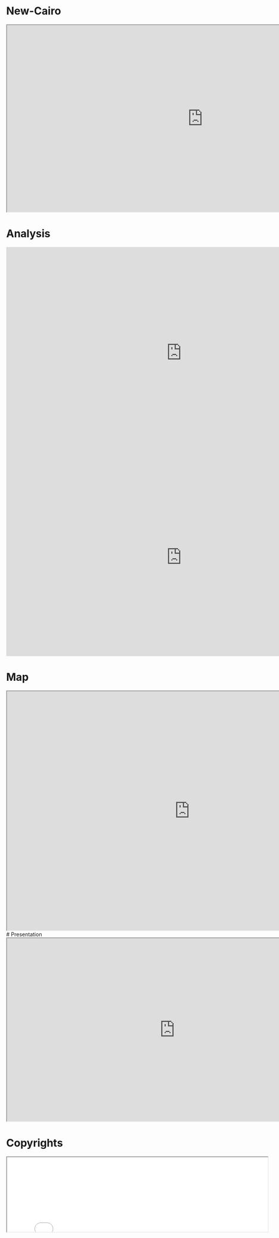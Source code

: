 # New-Cairo
<iframe width="1050" height="500" src="https://docs.google.com/spreadsheets/d/e/2PACX-1vTa7RdFm4x2C5dcSNNcKAUaIpQeRxW-AZ0pQtv47cG7UpUQ_IPrryjAKbwHAyMWAdHLp_ALnLxfhvKX/pubhtml?widget=true&amp;headers=false"></iframe>

# Analysis
<iframe width="940" height="565" seamless frameborder="0" scrolling="no" src="https://docs.google.com/spreadsheets/d/e/2PACX-1vRvDdkXVqTzxQ6x1LOsZ-d3dKwvqBhbIQp8D2rILYKU8TjiaelaTtxJo0EZYPRiuoIRILQFaV6WiXWC/pubchart?oid=187743359&format=interactive"></iframe> <iframe width="940" height="530" seamless frameborder="0" scrolling="no" src="https://docs.google.com/spreadsheets/d/e/2PACX-1vRvDdkXVqTzxQ6x1LOsZ-d3dKwvqBhbIQp8D2rILYKU8TjiaelaTtxJo0EZYPRiuoIRILQFaV6WiXWC/pubchart?oid=1549540456&format=interactive"></iframe>

# Map
<iframe src="https://www.google.com/maps/d/embed?mid=1tlEVxzYFRE9K5iMwM5-Sw3mxmRTrwADh" width="980" height="640"></iframe>
# Presentation
<iframe src="https://drive.google.com/file/d/13Lu5cP9YIS-6NJfesXr8Fr0BMF7U92DD/preview" width="900" height="490"></iframe>

# Copyrights
<iframe src="nour signature.jpg" width="700" height="200"></iframe>
